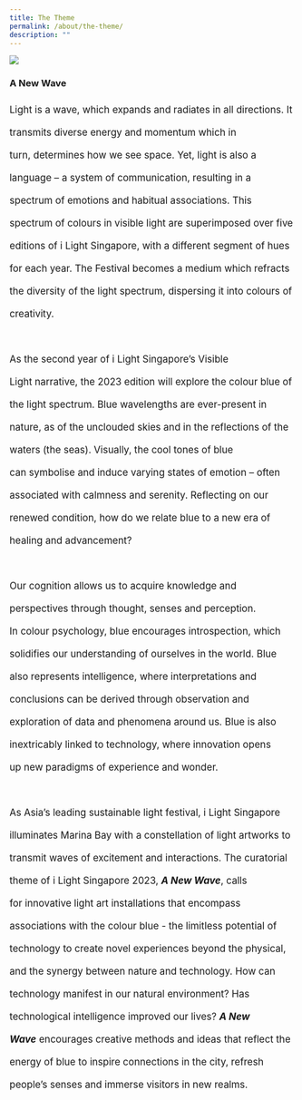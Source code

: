 ```yaml
---
title: The Theme
permalink: /about/the-theme/
description: ""
---
```

![](/images/About/202301_iiight%20singapore%20(kv%20landscape%20-%201920px%20x%201080px)-min.jpg)

### A New Wave

<p style="font-size:17px; line-height:40px">Light is a wave, which expands and radiates in all directions. It transmits diverse energy and momentum which in turn,&nbsp;determines how we see space. Yet, light is also a language – a system of communication, resulting in a spectrum of&nbsp;emotions and habitual associations. This spectrum of&nbsp;colours&nbsp;in visible light are superimposed over&nbsp;five editions of&nbsp;i&nbsp;Light&nbsp;Singapore, with a different segment of hues for each year. The Festival becomes a medium which refracts the diversity of&nbsp;the light spectrum, dispersing it into colours of creativity.
<br><br>
As the second year of i Light Singapore’s&nbsp;Visible Light&nbsp;narrative, the 2023 edition will explore the&nbsp;colour&nbsp;blue of the light&nbsp;spectrum. Blue wavelengths are ever-present in nature, as of the unclouded skies and in the reflections of the waters&nbsp;(the seas). Visually, the cool tones of blue can&nbsp;symbolise&nbsp;and induce varying states of emotion – often associated with&nbsp;calmness and serenity. Reflecting on our renewed condition, how do we relate blue to a new era of healing and&nbsp;advancement?
<br><br>
Our cognition allows us to acquire knowledge and perspectives through thought, senses and perception. In&nbsp;colour&nbsp;psychology, blue encourages introspection, which solidifies our understanding of ourselves in the world. Blue also&nbsp;represents intelligence, where interpretations and conclusions can be derived through observation and exploration of&nbsp;data and phenomena around us. Blue is also inextricably linked to technology, where innovation&nbsp;opens up&nbsp;new&nbsp;paradigms of experience and wonder.
<br><br>
As Asia’s leading sustainable light festival, i Light Singapore illuminates Marina Bay with a constellation of light artworks&nbsp;to transmit waves of excitement and interactions. The curatorial theme of i Light Singapore 2023,&nbsp;<b><i>A New Wave</i></b>, calls for&nbsp;innovative light art installations that encompass associations with the&nbsp;colour&nbsp;blue - the limitless potential of technology&nbsp;to create novel experiences beyond the physical, and the synergy between nature and technology. How can technology&nbsp;manifest in our natural environment? Has technological intelligence improved our lives?&nbsp;<b><i>A New Wave</i></b>&nbsp;encourages&nbsp;creative methods and ideas that reflect the energy of blue to inspire connections in the city, refresh people’s senses and&nbsp;immerse visitors in new realms.</p>
